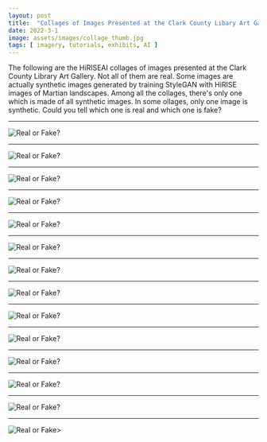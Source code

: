 ```yaml
---
layout: post
title:  "Collages of Images Presented at the Clark County Libary Art Gallery"
date: 2022-3-1
image: assets/images/collage_thumb.jpg
tags: [ imagery, tutorials, exhibits, AI ]
---
```


The following are the HiRISEAI collages of images presented at the Clark County Library Art Gallery. Not all of them are real. Some images are actually synthetic images generated by training StyleGAN with HiRISE images of Martian landscapes. Among all the collages, there's only one which is made of all synthetic images. In some ollages, only one image is synthetic. Could you tell which one is real and which one is fake?

---
<img src="/assets/images/collage_im2.jpg" class="img-fluid" alt="Real or Fake?" />  
&nbsp;

---
<img src="/assets/images/collage_im3.jpg" class="img-fluid" alt="Real or Fake?" />
&nbsp;

---
<img src="/assets/images/collage_im4.jpg" class="img-fluid" alt="Real or Fake?" />
&nbsp;

---
<img src="/assets/images/collage_im5.jpg" class="img-fluid" alt="Real or Fake?" />
&nbsp;

---
<img src="/assets/images/collage_im6.jpg" class="img-fluid" alt="Real or Fake?" />
&nbsp;

---
<img src="/assets/images/collage_im9.jpg" class="img-fluid" alt="Real or Fake?" />
&nbsp;

---
<img src="/assets/images/collage_im10.jpg" class="img-fluid" alt="Real or Fake?" />
&nbsp;

---
<img src="/assets/images/collage_imf2.jpg" class="img-fluid" alt="Real or Fake?" />
&nbsp;

---
<img src="/assets/images/collage_imf3.jpg" class="img-fluid" alt="Real or Fake?" />
&nbsp;

---
<img src="/assets/images/collage_m1.jpg" class="img-fluid" alt="Real or Fake?" />
&nbsp;

---
<img src="/assets/images/collage_m2.jpg" class="img-fluid" alt="Real or Fake?" />
&nbsp;

---
<img src="/assets/images/collage_m3.jpg" class="img-fluid" alt="Real or Fake?" />
&nbsp;

---
<img src="/assets/images/collage_m4.jpg" class="img-fluid" alt="Real or Fake?" />
&nbsp;

---
<img src="/assets/images/synthetic.jpg" class="img-fluid" alt="Real or Fake>" />
&nbsp;
